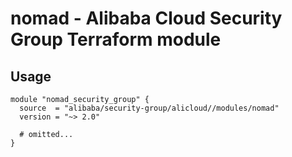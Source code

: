 # nomad - Alibaba Cloud Security Group Terraform module

## Usage

```hcl
module "nomad_security_group" {
  source  = "alibaba/security-group/alicloud//modules/nomad"
  version = "~> 2.0"

  # omitted...
}
```

<!-- BEGINNING OF PRE-COMMIT-TERRAFORM DOCS HOOK -->
<!-- END OF PRE-COMMIT-TERRAFORM DOCS HOOK -->
